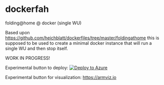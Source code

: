 # dockerfah
folding@home @ docker (single WU)

Based upon https://github.com/heichblatt/dockerfiles/tree/master/foldingathome this is supposed to be used to create a minimal docker instance that will run a single WU and then stop itself.

WORK IN PROGRESS!

Experimental button to deploy:
[![Deploy to Azure](http://azuredeploy.net/deploybutton.png)](https://azuredeploy.net/)

Experimental button for visualization:
https://armviz.io
